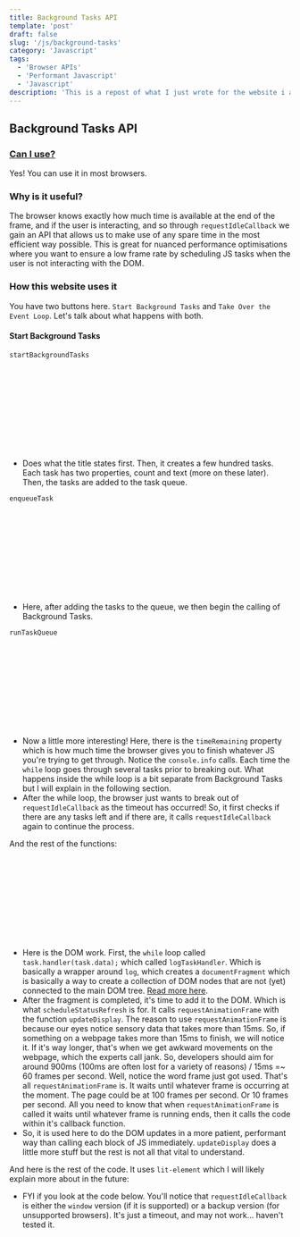 ```yaml
---
title: Background Tasks API
template: 'post'
draft: false
slug: '/js/background-tasks'
category: 'Javascript'
tags:
  - 'Browser APIs'
  - 'Performant Javascript'
  - 'Javascript'
description: 'This is a repost of what I just wrote for the website i am working on that looks at obscure parts of web development. This is about the Background Tasks API.'
---
```


## Background Tasks API

### [Can I use?](https://caniuse.com/#search=requestidlecallback)

Yes! You can use it in most browsers.

### Why is it useful?

The browser knows exactly how much time is available at the end of the frame, and if the user is interacting, and so through `requestIdleCallback` we gain an API that allows us to make use of any spare time in the most efficient way possible. This is great for nuanced performance optimisations where you want to ensure a low frame rate by scheduling JS tasks when the user is not interacting with the DOM.

### How this website uses it

You have two buttons here. `Start Background Tasks` and `Take Over the Event Loop`. Let's talk about what happens with both.

#### Start Background Tasks

`startBackgroundTasks`

<iframe frameborder=0 scrolling="no" seamless="seamless" srcdoc='<html><body><style type="text/css">.gist .gist-data { height: 400px; }</style><script src="https://gist.github.com/jMuzsik/62430898767ccf760220f8ed8852be56.js"></script></body></html>'></iframe>

- Does what the title states first. Then, it creates a few hundred tasks. Each task has two properties, count and text (more on these later). Then, the tasks are added to the task queue.

`enqueueTask`

<iframe frameborder=0 scrolling="no" seamless="seamless" srcdoc='<html><body><style type="text/css">.gist .gist-data { height: 400px; }</style><script src="https://gist.github.com/jMuzsik/864e20b0f22cde27bd463edc188505c1.js"></script></body></html>'></iframe>

- Here, after adding the tasks to the queue, we then begin the calling of Background Tasks.

`runTaskQueue`

<iframe frameborder=0 scrolling="no" seamless="seamless" srcdoc='<html><body><style type="text/css">.gist .gist-data { height: 400px; }</style><script src="https://gist.github.com/jMuzsik/d689cd518cd5633f00b6fa28c7f3862a.js"></script></body></html>'></iframe>

- Now a little more interesting! Here, there is the `timeRemaining` property which is how much time the browser gives you to finish whatever JS you're trying to get through. Notice the `console.info` calls. Each time the `while` loop goes through several tasks prior to breaking out. What happens inside the while loop is a bit separate from Background Tasks but I will explain in the following section.
- After the while loop, the browser just wants to break out of `requestIdleCallback` as the timeout has occurred! So, it first checks if there are any tasks left and if there are, it calls `requestIdleCallback` again to continue the process.

And the rest of the functions:

<iframe frameborder=0 scrolling="no" seamless="seamless" srcdoc='<html><body><style type="text/css">.gist .gist-data { height: 400px; }</style><script src="https://gist.github.com/jMuzsik/f912a76cbf04bdb137bc7f1295ae5e0e.js"></script></body></html>'></iframe>

- Here is the DOM work. First, the `while` loop called `task.handler(task.data);` which called `logTaskHandler`. Which is basically a wrapper around `log`, which creates a `documentFragment` which is basically a way to create a collection of DOM nodes that are not (yet) connected to the main DOM tree. [Read more here](https://developer.mozilla.org/en-US/docs/Web/API/Document/createDocumentFragment).
- After the fragment is completed, it's time to add it to the DOM. Which is what `scheduleStatusRefresh` is for. It calls `requestAnimationFrame` with the function `updateDisplay`. The reason to use `requestAnimationFrame` is because our eyes notice sensory data that takes more than 15ms. So, if something on a webpage takes more than 15ms to finish, we will notice it. If it's way longer, that's when we get awkward movements on the webpage, which the experts call jank. So, developers should aim for around 900ms (100ms are often lost for a variety of reasons) / 15ms =~ 60 frames per second. Well, notice the word frame just got used. That's all `requestAnimationFrame` is. It waits until whatever frame is occurring at the moment. The page could be at 100 frames per second. Or 10 frames per second. All you need to know that when `requestAnimationFrame` is called it waits until whatever frame is running ends, then it calls the code within it's callback function.
- So, it is used here to do the DOM updates in a more patient, performant way than calling each block of JS immediately. `updateDisplay` does a little more stuff but the rest is not all that vital to understand.

And here is the rest of the code. It uses `lit-element` which I will likely explain more about in the future:

- FYI if you look at the code below. You'll notice that `requestIdleCallback` is either the `window` version (if it is supported) or a backup version (for unsupported browsers). It's just a timeout, and may not work... haven't tested it.

<iframe frameborder=0 scrolling="no" seamless="seamless" srcdoc='<html><body><style type="text/css">.gist .gist-data { height: 400px; }</style><script src="https://gist.github.com/jMuzsik/535e60966e77e1325ed62e6d3b0b7ca9.js"></script></body></html>'></iframe>
